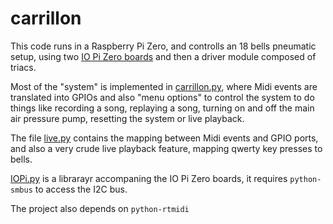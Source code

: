 # carrillon
This code runs in a Raspberry Pi Zero, and controlls an 18 bells pneumatic setup, using two [IO Pi Zero boards](https://www.abelectronics.co.uk/p/71/io-pi-zero) and then a driver module composed of triacs.

Most of the "system" is implemented in [carrillon.py](carrillon.py), where Midi events are translated into GPIOs and also "menu options" to control the system to do things like recording a song, replaying a song, turning on and off the main air pressure pump, resetting the system or live playback.

The file [live.py](live.py) contains the mapping between Midi events and GPIO ports, and also a very crude live playback feature, mapping qwerty key presses to bells.

[IOPi.py](IOPi.py) is a librarayr accompaning the IO Pi Zero boards, it requires `python-smbus` to access the I2C bus.

The project also depends on `python-rtmidi`
